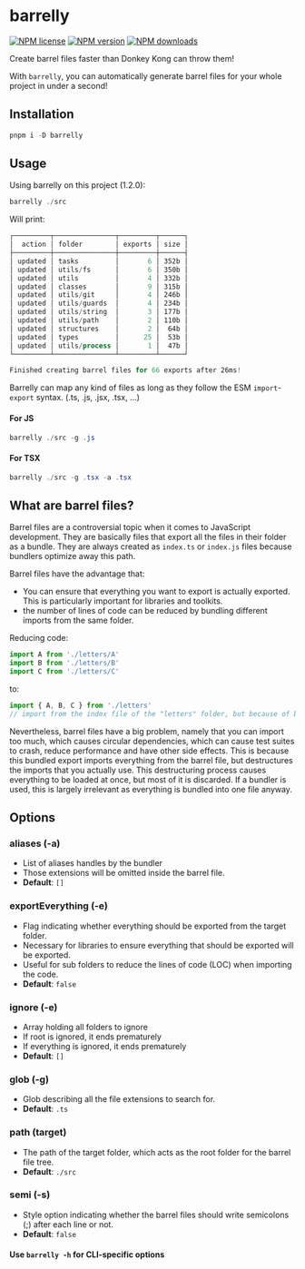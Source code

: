 # barrelly

[![NPM license](https://img.shields.io/npm/l/barrelly.svg)](https://www.npmjs.com/package/barrelly)
[![NPM version](https://img.shields.io/npm/v/barrelly.svg)](https://www.npmjs.com/package/barrelly)
[![NPM downloads](https://img.shields.io/npm/dm/barrelly.svg)](http://www.npmtrends.com/barrelly)

Create barrel files faster than Donkey Kong can throw them!

With `barrelly`, you can automatically generate barrel files for your whole project in under a second!

## Installation

```powershell
pnpm i -D barrelly
```

## Usage

Using barrelly on this project (1.2.0):

```powershell
barrelly ./src
```

Will print:

```powershell
┌─────────┬───────────────┬─────────┬──────┐
│  action │ folder        │ exports │ size │
├─────────┼───────────────┼─────────┼──────┤
│ updated │ tasks         │       6 │ 352b │
│ updated │ utils/fs      │       6 │ 350b │
│ updated │ utils         │       4 │ 332b │
│ updated │ classes       │       9 │ 315b │
│ updated │ utils/git     │       4 │ 246b │
│ updated │ utils/guards  │       4 │ 234b │
│ updated │ utils/string  │       3 │ 177b │
│ updated │ utils/path    │       2 │ 110b │
│ updated │ structures    │       2 │  64b │
│ updated │ types         │      25 │  53b │
│ updated │ utils/process │       1 │  47b │
└─────────┴───────────────┴─────────┴──────┘

Finished creating barrel files for 66 exports after 26ms!
```

Barrelly can map any kind of files as long as they follow the ESM `import`-`export` syntax. (.ts, .js, .jsx, .tsx, ...)

#### For JS

```powershell
barrelly ./src -g .js
```

#### For TSX

```powershell
barrelly ./src -g .tsx -a .tsx
```

## What are barrel files?

Barrel files are a controversial topic when it comes to JavaScript development. They are basically files that export all the files in their folder as a bundle. They are always created as `index.ts` or `index.js` files because bundlers optimize away this path.

Barrel files have the advantage that:

-   You can ensure that everything you want to export is actually exported. This is particularly important for libraries and toolkits.
-   the number of lines of code can be reduced by bundling different imports from the same folder.

Reducing code:

```ts
import A from './letters/A'
import B from './letters/B'
import C from './letters/C'
```

to:

```ts
import { A, B, C } from './letters'
// import from the index file of the "letters" folder, but because of bundlers, the file part of the path is omitted.
```

Nevertheless, barrel files have a big problem, namely that you can import too much, which causes circular dependencies, which can cause test suites to crash, reduce performance and have other side effects. This is because this bundled export imports everything from the barrel file, but destructures the imports that you actually use. This destructuring process causes everything to be loaded at once, but most of it is discarded. If a bundler is used, this is largely irrelevant as everything is bundled into one file anyway.

## Options

### aliases (-a)

-   List of aliases handles by the bundler
-   Those extensions will be omitted inside the barrel file.
-   **Default**: `[]`

### exportEverything (-e)

-   Flag indicating whether everything should be exported from the target folder.
-   Necessary for libraries to ensure everything that should be exported will be exported.
-   Useful for sub folders to reduce the lines of code (LOC) when importing the code.
-   **Default**: `false`

### ignore (-e)

-   Array holding all folders to ignore
-   If root is ignored, it ends prematurely
-   If everything is ignored, it ends prematurely
-   **Default**: `[]`

### glob (-g)

-   Glob describing all the file extensions to search for.
-   **Default**: `.ts`

### path (target)

-   The path of the target folder, which acts as the root folder for the barrel file tree.
-   **Default**: `./src`

### semi (-s)

-   Style option indicating whether the barrel files should write semicolons (;) after each line or not.
-   **Default**: `false`

#### Use `barrelly -h` for CLI-specific options
